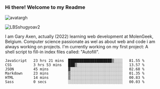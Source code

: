 ### Hi there! Welcome to my Readme 
![avatargh](https://user-images.githubusercontent.com/22075644/164934471-9e8af8ff-56fa-42c4-8061-5c7410433886.png)

![LBSshugyoav2](https://user-images.githubusercontent.com/22075644/164934218-25b846e8-bf56-4a0e-bd88-ab444310d7a8.png)



I am Gary Axen, actually (2022) learning web development at MolenGeek, Belgium.
Computer science passionate as wel as about web and code i am always working on projects.
I'm currently working on my first project: A shell script to fill-in index files called: "Autofill". 
<!--START_SECTION:waka-->

```text
JavaScript   23 hrs 21 mins  ████████████████████▒░░░░   81.55 %
CSS          3 hrs 53 mins   ███▒░░░░░░░░░░░░░░░░░░░░░   13.57 %
JSON         45 mins         ▓░░░░░░░░░░░░░░░░░░░░░░░░   02.68 %
Markdown     23 mins         ▒░░░░░░░░░░░░░░░░░░░░░░░░   01.35 %
HTML         14 mins         ▒░░░░░░░░░░░░░░░░░░░░░░░░   00.83 %
Sass         0 secs          ░░░░░░░░░░░░░░░░░░░░░░░░░   00.03 %
```

<!--END_SECTION:waka-->

<!--
**LeBigSky/LebigSky** is a ✨ _special_ ✨ repository because its `README.md` (this file) appears on your GitHub profile.


as to get you started:

- 🔭 I’m currently working on ...
- 🌱 I’m currently learning ...
- 👯 I’m looking to collaborate on ...
- 🤔 I’m looking for help with ...
- 💬 Ask me about ...
- 📫 How to reach me: ...
- 😄 Pronouns: ...
- ⚡ Fun fact: ...
-->
